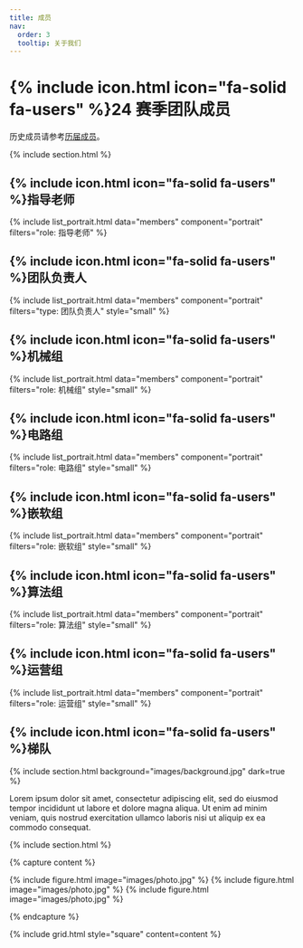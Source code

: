 ```yaml
---
title: 成员
nav:
  order: 3
  tooltip: 关于我们
---
```


# {% include icon.html icon="fa-solid fa-users" %}24 赛季团队成员

历史成员请参考[历届成员](/team/history)。

{% include section.html %}

## {% include icon.html icon="fa-solid fa-users" %}指导老师

{% include list_portrait.html data="members" component="portrait" filters="role: 指导老师" %}

## {% include icon.html icon="fa-solid fa-users" %}团队负责人
{% include list_portrait.html data="members" component="portrait" filters="type: 团队负责人" style="small" %}

## {% include icon.html icon="fa-solid fa-users" %}机械组
  
{% include list_portrait.html data="members" component="portrait" filters="role: 机械组" style="small" %}

## {% include icon.html icon="fa-solid fa-users" %}电路组

{% include list_portrait.html data="members" component="portrait" filters="role: 电路组" style="small" %}
## {% include icon.html icon="fa-solid fa-users" %}嵌软组

{% include list_portrait.html data="members" component="portrait" filters="role: 嵌软组" style="small" %}
## {% include icon.html icon="fa-solid fa-users" %}算法组

{% include list_portrait.html data="members" component="portrait" filters="role: 算法组" style="small" %}
## {% include icon.html icon="fa-solid fa-users" %}运营组

{% include list_portrait.html data="members" component="portrait" filters="role: 运营组" style="small" %}

## {% include icon.html icon="fa-solid fa-users" %}梯队



{% include section.html background="images/background.jpg" dark=true %}

Lorem ipsum dolor sit amet, consectetur adipiscing elit, sed do eiusmod tempor
incididunt ut labore et dolore magna aliqua. Ut enim ad minim veniam, quis
nostrud exercitation ullamco laboris nisi ut aliquip ex ea commodo consequat.

{% include section.html %}

{% capture content %}

{% include figure.html image="images/photo.jpg" %}
{% include figure.html image="images/photo.jpg" %}
{% include figure.html image="images/photo.jpg" %}

{% endcapture %}

{% include grid.html style="square" content=content %}
